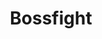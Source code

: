 ---
title: Bossfight
crosslinks:
- livven
- hmmm
- OldSchoolCool
- outside
- mildlyinteresting
- DarkSouls2
- gifs
- airsoft
- AccidentalRenaissance
- ItsADnDMonsterNow
- UNBGBBIIVCHIDCTIICBG
- XingTian
- SwordOrSheath
- reallifedoodles
- PixelArt
- hatchery
- dontstarve
- itookapicture
- oddlyterrifying
- RedditBeastiary
---